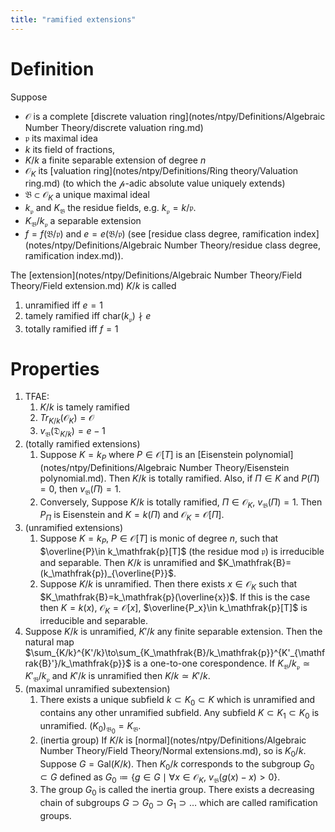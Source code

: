 ```yaml
---
title: "ramified extensions"
---
```


# Definition
Suppose 
- $\mathcal{O}$ is a complete [discrete valuation ring](notes/ntpy/Definitions/Algebraic Number Theory/discrete valuation ring.md)
- $\mathfrak{p}$ its maximal idea
- $k$ its field of fractions, 
- $K/k$ a finite separable extension of degree $n$
- $\mathcal{O}_K$ its [valuation ring](notes/ntpy/Definitions/Ring theory/Valuation ring.md) (to which the $\mathcal{p}$-adic absolute value uniquely extends)
- $\mathfrak{B}\subset\mathcal{O}_K$ a unique maximal ideal
- $k_\mathfrak{p}$ and $K_\mathfrak{B}$ the residue fields, e.g. $k_\mathfrak{p}=k/\mathfrak{p}$.
- $K_\mathfrak{B}/k_\mathfrak{p}$ a separable extension
- $f=f(\mathfrak{B}/\mathfrak{p})$ and $e=e(\mathfrak{B}/\mathfrak{p})$ (see [residue class degree, ramification index](notes/ntpy/Definitions/Algebraic Number Theory/residue class degree, ramification index.md)).

The [extension](notes/ntpy/Definitions/Algebraic Number Theory/Field Theory/Field extension.md) $K/k$ is called
1. unramified iff $e=1$
2. tamely ramified iff $\text{char}(k_\mathfrak{p})\nmid e$
3. totally ramified iff $f=1$

# Properties
1. TFAE:
	1. $K/k$ is tamely ramified
	2. $Tr_{K/k}(\mathcal{O}_K)=\mathcal{O}$
	3. $v_\mathfrak{B}(\mathfrak{D}_{K/k})=e-1$
2. (totally ramified extensions)
	1. Suppose $K=k_P$ where $P\in\mathcal{O}[T]$ is an [Eisenstein polynomial](notes/ntpy/Definitions/Algebraic Number Theory/Eisenstein polynomial.md). Then $K/k$ is totally ramified. Also, if $\Pi\in K$ and $P(\Pi)=0$, then $v_\mathfrak{B}(\Pi)=1$.
	2. Conversely, Suppose $K/k$ is totally ramified, $\Pi\in\mathcal{O}_K$, $v_\mathfrak{B}(\Pi)=1$. Then $P_\Pi$ is Eisenstein and $K=k(\Pi)$ and $\mathcal{O}_K=\mathcal{O}[\Pi]$.
3. (unramified extensions)
	1. Suppose $K=k_P$, $P\in\mathcal{O}[T]$ is monic of degree $n$, such that $\overline{P}\in k_\mathfrak{p}[T]$ (the residue mod $\mathfrak{p}$) is irreducible and separable. Then $K/k$ is unramified and $K_\mathfrak{B}=(k_\mathfrak{p})_{\overline{P}}$.
	2. Suppose $K/k$ is unramified. Then there exists $x\in\mathcal{O}_K$ such that $K_\mathfrak{B}=k_\mathfrak{p}(\overline{x})$. If this is the case then $K=k(x)$, $\mathcal{O}_K=\mathcal{O}[x]$, $\overline{P_x}\in k_\mathfrak{p}[T]$ is irreducible and separable.
4. Suppose $K/k$ is unramified, $K'/k$ any finite separable extension. Then the natural map $\sum_{K/k}^{K'/k}\to\sum_{K_\mathfrak{B}/k_\mathfrak{p}}^{K'_{\mathfrak{B}'}/k_\mathfrak{p}}$ is a one-to-one corespondence. If $K_\mathfrak{B}/k_\mathfrak{p}\simeq K'_\mathfrak{B}/k_\mathfrak{p}$ and $K'/k$ is unramified then $K/k\simeq K'/k$.
5. (maximal unramified subextension)
	1. There exists a unique subfield $k\subset K_0\subset K$ which is unramified and contains any other unramified subfield. Any subfield $K\subset K_1\subset K_0$ is unramified. $(K_0)_{\mathfrak{B}_0}=K_\mathfrak{B}$.
	2. (inertia group) If $K/k$ is [normal](notes/ntpy/Definitions/Algebraic Number Theory/Field Theory/Normal extensions.md), so is $K_0/k$. Suppose $G=\text{Gal}(K/k)$. Then $K_0/k$ corresponds to the subgroup $G_0\subset G$ defined as $G_0\coloneqq\{g\in G\mid\forall x\in\mathcal{O}_K,\ v_\mathfrak{B}(g(x)-x)>0\}$.
	3. The group $G_0$ is called the inertia group. There exists a decreasing chain of subgroups $G\supset G_0\supset G_1\supset\dots$ which are called ramification groups.